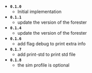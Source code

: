 * **`0.1.0`**
  * Initial implementation
* **`0.1.1`**
  * update the version of the forester
* **`0.1.4`**
  * update the version of the forester
* **`0.1.6`**
  * add flag debug to print extra info
* **`0.1.7`**
  * add print-std to print std file
* **`0.1.8`**
  * the sim profile is optional
 
